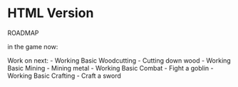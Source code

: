 # HTML Version



ROADMAP

in the game now:


Work on next:
    - Working Basic Woodcutting
        - Cutting down wood
    - Working Basic Mining
        - Mining metal
    - Working Basic Combat
        - Fight a goblin
    - Working Basic Crafting
        - Craft a sword